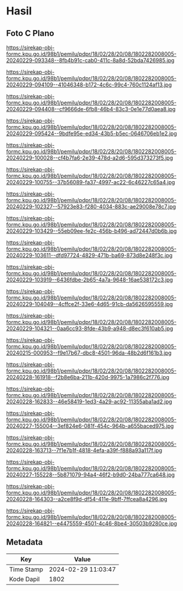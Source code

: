 # Hasil

## Foto C Plano

https://sirekap-obj-formc.kpu.go.id/98b1/pemilu/pdpr/18/02/28/20/08/1802282008005-20240229-093348--8fb4b91c-cab0-411c-8a8d-52bda7426985.jpg

https://sirekap-obj-formc.kpu.go.id/98b1/pemilu/pdpr/18/02/28/20/08/1802282008005-20240229-094109--41046348-b172-4c6c-99c4-760c1124af13.jpg

https://sirekap-obj-formc.kpu.go.id/98b1/pemilu/pdpr/18/02/28/20/08/1802282008005-20240229-094408--cf9666de-6fb8-46b4-83c3-0e1e77d0aea8.jpg

https://sirekap-obj-formc.kpu.go.id/98b1/pemilu/pdpr/18/02/28/20/08/1802282008005-20240229-095424--9bdfe95e-ed34-43b5-b5ec-0646706eb1e2.jpg

https://sirekap-obj-formc.kpu.go.id/98b1/pemilu/pdpr/18/02/28/20/08/1802282008005-20240229-100028--cf4b7fa6-2e39-478d-a2d6-595d373273f5.jpg

https://sirekap-obj-formc.kpu.go.id/98b1/pemilu/pdpr/18/02/28/20/08/1802282008005-20240229-100755--37b56089-fa37-4997-ac22-6c46227c65a4.jpg

https://sirekap-obj-formc.kpu.go.id/98b1/pemilu/pdpr/18/02/28/20/08/1802282008005-20240229-102327--57923e83-f280-4034-883c-ae29008e78c7.jpg

https://sirekap-obj-formc.kpu.go.id/98b1/pemilu/pdpr/18/02/28/20/08/1802282008005-20240229-103429--55eb09ee-fe2c-456b-b496-ad72447d0b6b.jpg

https://sirekap-obj-formc.kpu.go.id/98b1/pemilu/pdpr/18/02/28/20/08/1802282008005-20240229-103611--dfd97724-4829-471b-ba69-873d8e248f3c.jpg

https://sirekap-obj-formc.kpu.go.id/98b1/pemilu/pdpr/18/02/28/20/08/1802282008005-20240229-103919--6436fdbe-2b65-4a7a-9648-16ae538172c3.jpg

https://sirekap-obj-formc.kpu.go.id/98b1/pemilu/pdpr/18/02/28/20/08/1802282008005-20240229-104049--4cffce2f-33e6-4d65-91cb-da5626595559.jpg

https://sirekap-obj-formc.kpu.go.id/98b1/pemilu/pdpr/18/02/28/20/08/1802282008005-20240229-104321--0aa6cc93-8fde-43b9-a948-d8ec3f610ab5.jpg

https://sirekap-obj-formc.kpu.go.id/98b1/pemilu/pdpr/18/02/28/20/08/1802282008005-20240215-000953--f9e17b67-dbc8-4501-96da-48b2d6f161b3.jpg

https://sirekap-obj-formc.kpu.go.id/98b1/pemilu/pdpr/18/02/28/20/08/1802282008005-20240228-161918--f2b8e6ba-211b-420d-9975-1a7986c2f776.jpg

https://sirekap-obj-formc.kpu.go.id/98b1/pemilu/pdpr/18/02/28/20/08/1802282008005-20240228-162833--46e58419-1ed3-4a29-ac92-11355aba1ad2.jpg

https://sirekap-obj-formc.kpu.go.id/98b1/pemilu/pdpr/18/02/28/20/08/1802282008005-20240227-155004--3ef824e6-081f-454c-964b-a655baced975.jpg

https://sirekap-obj-formc.kpu.go.id/98b1/pemilu/pdpr/18/02/28/20/08/1802282008005-20240228-163713--7f1e7b1f-4818-4efa-a39f-f888a93a117f.jpg

https://sirekap-obj-formc.kpu.go.id/98b1/pemilu/pdpr/18/02/28/20/08/1802282008005-20240227-155228--5b871079-94a4-46f2-b9d0-24ba777ca648.jpg

https://sirekap-obj-formc.kpu.go.id/98b1/pemilu/pdpr/18/02/28/20/08/1802282008005-20240228-164303--a2ce8f9d-df54-411e-9bff-7ffcea8a4296.jpg

https://sirekap-obj-formc.kpu.go.id/98b1/pemilu/pdpr/18/02/28/20/08/1802282008005-20240228-164821--e4475559-4501-4c46-8be4-30503b9280ce.jpg


## Metadata

| Key        | Value               |
| ---------- | ------------------- |
| Time Stamp | 2024-02-29 11:03:47 |
| Kode Dapil | 1802                |



